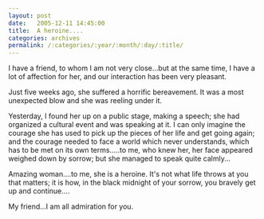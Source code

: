 ```yaml
---
layout: post
date:	2005-12-11 14:45:00
title:  A heroine....
categories: archives
permalink: /:categories/:year/:month/:day/:title/
---
```

I have a friend, to whom I am not very close...but at the same time, I have a lot of affection for her, and our interaction has been very pleasant.

Just five weeks ago, she suffered a horrific bereavement. It was a most unexpected blow and she was reeling under it.

Yesterday, I found her up on a public stage, making a speech; she had organized a cultural event and was speaking at it. I can only imagine the courage she has used to pick up the pieces of her life and get going again; and the courage needed to face a world which never understands, which has to be met on its own terms.....to me, who knew her, her face appeared weighed down by sorrow; but she managed to speak quite calmly...

Amazing woman....to me, she is a heroine. It's not what life throws at you that matters; it is how, in the black midnight of your sorrow, you bravely get up and continue....

My friend...I am all admiration for you.
